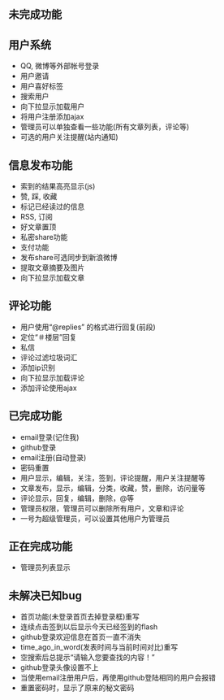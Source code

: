 ## 未完成功能
用户系统
--------------------------------------
* QQ, 微博等外部帐号登录
* 用户邀请
* 用户喜好标签
* 搜索用户
* 向下拉显示加载用户
* 将用户注册添加ajax
* 管理员可以单独查看一些功能(所有文章列表，评论等)
* 可选的用户关注提醒(站内通知)

信息发布功能
--------------------------------------
* 索到的结果高亮显示(js)
* 赞, 踩, 收藏
* 标记已经读过的信息
* RSS, 订阅
* 好文章置顶
* 私密share功能
* 支付功能
* 发布share可选同步到新浪微博
* 提取文章摘要及图片
* 向下拉显示加载文章

评论功能
---------------------------------------
* 用户使用“@replies” 的格式进行回复(前段)
* 定位“＃楼层”回复
* 私信
* 评论过滤垃圾词汇
* 添加ip识别
* 向下拉显示加载评论
* 添加评论使用ajax

已完成功能
---------------------------------------
* email登录(记住我)
* github登录
* email注册(自动登录)
* 密码重置
* 用户显示，编辑，关注，签到，评论提醒，用户关注提醒等
* 文章发布，显示，编辑，分类，收藏，赞，删除，访问量等
* 评论显示，回复，编辑，删除，@等
* 管理员权限，管理员可以删除所有用户，文章和评论
* 一号为超级管理员，可以设置其他用户为管理员

正在完成功能
---------------------------------------
* 管理员列表显示

未解决已知bug
----------------------------------------
* 首页功能(未登录首页去掉登录框)重写
* 连续点击签到以后显示今天已经签到的flash
* github登录欢迎信息在首页一直不消失
* time_ago_in_word(发表时间与当前时间对比)重写
* 空搜索后总提示“请输入您要查找的内容！”
* github登录头像设置不上
* 当使用email注册用户后，再使用github登陆相同的用户会报错
* 重置密码时，显示了原来的秘文密码
